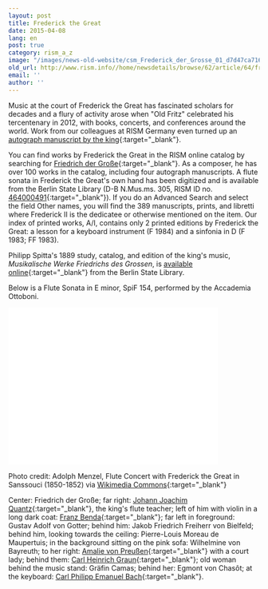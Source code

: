 ```yaml
---
layout: post
title: Frederick the Great
date: 2015-04-08
lang: en
post: true
category: rism_a_z
image: "/images/news-old-website/csm_Frederick_der_Grosse_01_d7d47ca716.jpg"
old_url: http://www.rism.info//home/newsdetails/browse/62/article/64/frederick-the-great.html
email: ''
author: ''
---
```


Music at the court of Frederick the Great has fascinated scholars for decades and a flury of activity arose when "Old Fritz" celebrated his tercentenary in 2012, with books, concerts, and conferences around the world. Work from our colleagues at RISM Germany even turned up an [autograph manuscript by the king](/rediscovered/2012/11/08/new-music-from-old-fritz-manuscripts-by-frederick.html){:target="_blank"}.


You can find works by Frederick the Great in the RISM online catalog by searching for [Friedrich der Große](https://opac.rism.info/search?View=rism&author=Friedrich+der+Gro%C3%9Fe){:target="_blank"}. As a composer, he has over 100 works in the catalog, including four autograph manuscripts. A flute sonata in Frederick the Great's own hand has been digitized and is available from the Berlin State Library (D-B N.Mus.ms. 305, RISM ID no. [464000491](https://opac.rism.info/search?id=464000491&db=251&View=rism){:target="_blank"}). If you do an Advanced Search and select the field Other names, you will find the 389 manuscripts, prints, and libretti where Frederick II is the dedicatee or otherwise mentioned on the item. Our index of printed works, A/I, contains only 2 printed editions by Frederick the Great: a lesson for a keyboard instrument (F 1984) and a sinfonia in D (F 1983; FF 1983).

Philipp Spitta's 1889 study, catalog, and edition of the king's music, _Musikalische Werke Friedrichs des Grossen_, is [available online](http://resolver.staatsbibliothek-berlin.de/SBB00006DBD00000000){:target="_blank"} from the Berlin State Library.

Below is a Flute Sonata in E minor, SpiF 154, performed by the Accademia Ottoboni.

<iframe width="420" height="315" src="//www.youtube.com/embed/5QTodPVrHoM" frameborder="0" allowfullscreen></iframe>

Photo credit: Adolph Menzel, Flute Concert with Frederick the Great in Sanssouci (1850-1852) via [Wikimedia Commons](http://commons.wikimedia.org/wiki/File%3AAdolph_Menzel_-_Fl%C3%B6tenkonzert_Friedrichs_des_Gro%C3%9Fen_in_Sanssouci_-_Google_Art_Project.jpg){:target="_blank"}

Center: Friedrich der Große; far right: [Johann Joachim Quantz](https://opac.rism.info/search?View=rism&author=Johann+Joachim+Quantz){:target="_blank"}, the king's flute teacher; left of him with violin in a long dark coat: [Franz Benda](https://opac.rism.info/search?View=rism&author=Franz+Benda){:target="_blank"}; far left in foreground: Gustav Adolf von Gotter; behind him: Jakob Friedrich Freiherr von Bielfeld; behind him, looking towards the ceiling: Pierre-Louis Moreau de Maupertuis; in the background sitting on the pink sofa: Wilhelmine von Bayreuth; to her right: [Amalie von Preußen](https://opac.rism.info/search?View=rism&author=Anna+Amalia+Prinzessin+von+Preu%C3%9Fen){:target="_blank"} with a court lady; behind them: [Carl Heinrich Graun](https://opac.rism.info/search?View=rism&author=Carl+Heinrich+Graun){:target="_blank"}; old woman behind the music stand: Gräfin Camas; behind her: Egmont von Chasôt; at the keyboard: [Carl Philipp Emanuel Bach](https://opac.rism.info/search?View=rism&author=Carl+Philipp+Emanuel+Bach){:target="_blank"}.


